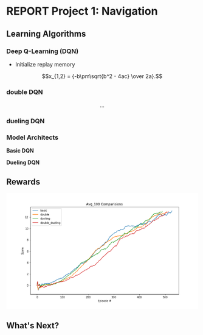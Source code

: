 <script src="https://polyfill.io/v3/polyfill.min.js?features=es6"></script>
<script id="MathJax-script" async src="https://cdn.jsdelivr.net/npm/mathjax@3/es5/tex-mml-chtml.js"></script>

# REPORT Project 1: Navigation

## Learning Algorithms

### Deep Q-Learning (DQN)
- Initialize replay memory
    
$$x_{1,2} = {-b\pm\sqrt{b^2 - 4ac} \over 2a}.$$
### double DQN
$$ \begin{equation} \label{label} ... \end{equation} $$


### dueling DQN

### Model Architects

**Basic DQN**

**Dueling DQN**

## Rewards

![Comparision](./report/compare.png)

## What's Next?


